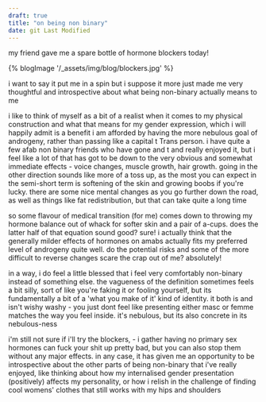 ```yaml
---
draft: true
title: "on being non binary"
date: git Last Modified
---
```


my friend gave me a spare bottle of hormone blockers today! 

{% blogImage '/_assets/img/blog/blockers.jpg' %}

i want to say it put me in a spin but i suppose it more just made me very thoughtful and introspective about what being non-binary actually means to me

i like to think of myself as a bit of a realist when it comes to my physical construction and what that means for my gender expression, which i will happily admit is a benefit i am afforded by having the more nebulous goal of androgeny, rather than passing like a capital t Trans person. i have quite a few afab non binary friends who have gone and t and really enjoyed it, but i feel like a lot of that has got to be down to the very obvious and somewhat immediate effects - voice changes, muscle growth, hair growth. going in the other direction sounds like more of a toss up, as the most you can expect in the semi-short term is softening of the skin and growing boobs if you're lucky. there are some nice mental changes as you go further down the road, as well as things like fat redistribution, but that can take quite a long time

so some flavour of medical transition (for me) comes down to throwing my hormone balance out of whack for softer skin and a pair of a-cups. does the latter half of that equation sound good? sure! i actually think that the generally milder effects of hormones on amabs actually fits my preferred level of androgeny quite well. do the potential risks and some of the more difficult to reverse changes scare the crap out of me? absolutely!

in a way, i do feel a little blessed that i feel very comfortably non-binary instead of something else. the vagueness of the definition sometimes feels a bit silly, sort of like you're faking it or fooling yourself, but its fundamentally a bit of a 'what you make of it' kind of identity. it both is and isn't wishy washy - you just dont feel like presenting either masc or femme matches the way you feel inside. it's nebulous, but its also concrete in its nebulous-ness

i'm still not sure if i'll try the blockers, - i gather having no primary sex hormones can fuck your shit up pretty bad, but you can also stop them without any major effects. in any case, it has given me an opportunity to be introspective about the other parts of being non-binary that i've really enjoyed, like thinking about how my internalised gender presentation (positively) affects my personality, or how i relish in the challenge of finding cool womens' clothes that still works with my hips and shoulders

<!-- non binary culture annoys me sometimes -->
<!-- labels dont entirely serve me anymore, im just happy being me -->